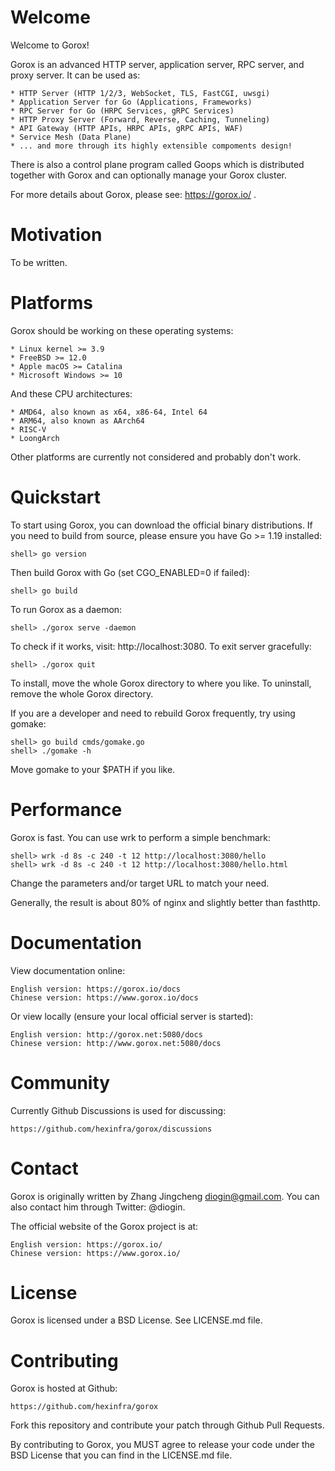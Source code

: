 Welcome
=======

  Welcome to Gorox!

  Gorox is an advanced HTTP server, application server, RPC server, and proxy
  server. It can be used as:

    * HTTP Server (HTTP 1/2/3, WebSocket, TLS, FastCGI, uwsgi)
    * Application Server for Go (Applications, Frameworks)
    * RPC Server for Go (HRPC Services, gRPC Services)
    * HTTP Proxy Server (Forward, Reverse, Caching, Tunneling)
    * API Gateway (HTTP APIs, HRPC APIs, gRPC APIs, WAF)
    * Service Mesh (Data Plane)
    * ... and more through its highly extensible compoments design!

  There is also a control plane program called Goops which is distributed
  together with Gorox and can optionally manage your Gorox cluster.

  For more details about Gorox, please see: https://gorox.io/ .


Motivation
==========

  To be written.


Platforms
=========

  Gorox should be working on these operating systems:

    * Linux kernel >= 3.9
    * FreeBSD >= 12.0
    * Apple macOS >= Catalina
    * Microsoft Windows >= 10

  And these CPU architectures:

    * AMD64, also known as x64, x86-64, Intel 64
    * ARM64, also known as AArch64
    * RISC-V
    * LoongArch

  Other platforms are currently not considered and probably don't work.


Quickstart
==========

  To start using Gorox, you can download the official binary distributions. If
  you need to build from source, please ensure you have Go >= 1.19 installed:

    shell> go version

  Then build Gorox with Go (set CGO_ENABLED=0 if failed):

    shell> go build

  To run Gorox as a daemon:

    shell> ./gorox serve -daemon

  To check if it works, visit: http://localhost:3080. To exit server gracefully:

    shell> ./gorox quit

  To install, move the whole Gorox directory to where you like. To uninstall,
  remove the whole Gorox directory.

  If you are a developer and need to rebuild Gorox frequently, try using gomake:

    shell> go build cmds/gomake.go
    shell> ./gomake -h

  Move gomake to your $PATH if you like.


Performance
===========

  Gorox is fast. You can use wrk to perform a simple benchmark:

    shell> wrk -d 8s -c 240 -t 12 http://localhost:3080/hello
    shell> wrk -d 8s -c 240 -t 12 http://localhost:3080/hello.html

  Change the parameters and/or target URL to match your need.

  Generally, the result is about 80% of nginx and slightly better than fasthttp.


Documentation
=============

  View documentation online:

    English version: https://gorox.io/docs
    Chinese version: https://www.gorox.io/docs

  Or view locally (ensure your local official server is started):

    English version: http://gorox.net:5080/docs
    Chinese version: http://www.gorox.net:5080/docs


Community
=========

  Currently Github Discussions is used for discussing:

    https://github.com/hexinfra/gorox/discussions


Contact
=======

  Gorox is originally written by Zhang Jingcheng <diogin@gmail.com>.
  You can also contact him through Twitter: @diogin.

  The official website of the Gorox project is at:

    English version: https://gorox.io/
    Chinese version: https://www.gorox.io/


License
=======

  Gorox is licensed under a BSD License. See LICENSE.md file.


Contributing
============

  Gorox is hosted at Github:

    https://github.com/hexinfra/gorox

  Fork this repository and contribute your patch through Github Pull Requests.

  By contributing to Gorox, you MUST agree to release your code under the BSD
  License that you can find in the LICENSE.md file.

